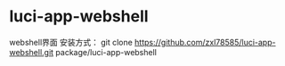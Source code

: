 # luci-app-webshell
webshell界面
安装方式：
git clone https://github.com/zxl78585/luci-app-webshell.git package/luci-app-webshell

